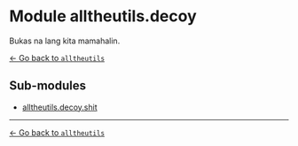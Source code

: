 # Module alltheutils.decoy

Bukas na lang kita mamahalin.

[← Go back to `alltheutils`](../index.md)

## Sub-modules

- [alltheutils.decoy.shit](./shit.md)

---

[← Go back to `alltheutils`](../index.md)
